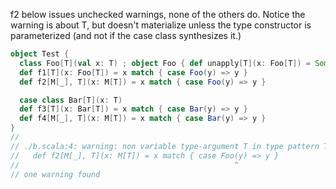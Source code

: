 f2 below issues unchecked warnings, none of the others do.  Notice the warning is about T, but doesn't materialize unless the type constructor is parameterized (and not if the case class synthesizes it.)

```scala
object Test {
  class Foo[T](val x: T) ; object Foo { def unapply[T](x: Foo[T]) = Some(x.x) }
  def f1[T](x: Foo[T]) = x match { case Foo(y) => y }
  def f2[M[_], T](x: M[T]) = x match { case Foo(y) => y }

  case class Bar[T](x: T)
  def f3[T](x: Bar[T]) = x match { case Bar(y) => y }
  def f4[M[_], T](x: M[T]) = x match { case Bar(y) => y }
}
// 
// ./b.scala:4: warning: non variable type-argument T in type pattern Test.Foo[T] is unchecked since it is eliminated by erasure
//   def f2[M[_], T](x: M[T]) = x match { case Foo(y) => y }
//                                                ^
// one warning found
```

